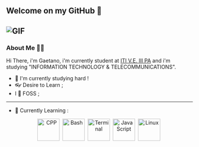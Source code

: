 <!--
**kafka12/kafka12** is a ✨ _special_ ✨ repository because its `README.md` (this file) appears on your GitHub profile.
!-->

## Welcome on my GitHub 💾
![GIF](https://media.giphy.com/media/4Zgy9QqzWU8C3ugvCa/giphy.gif)
---

### About Me 👨‍💻
Hi There, i'm Gaetano, i'm currently student at [ITI V.E. III PA](https://www.itive3pa.edu.it/) and i'm studying "INFORMATION TECHNOLOGY & TELECOMMUNICATIONS".

- 🌠 I'm currently studying hard !
- 👓 Desire to Learn ;
- I 🧡 FOSS ;
---
- 🌿 Currently Learning :
<p align="center">
  <img src="https://imgs.search.brave.com/HGRZdQGQ-oUks0TmXDo_9Nb3TXpR3tR1I-x0xTRk6Ag/rs:fit:918:1032:1/g:ce/aHR0cHM6Ly9yYXcu/Z2l0aHVidXNlcmNv/bnRlbnQuY29tL2lz/b2NwcC9sb2dvcy9t/YXN0ZXIvY3BwX2xv/Z28ucG5n"  title="CPP" alt="CPP" height="60" height="60"/>&nbsp;
  <img src="https://imgs.search.brave.com/Y4PDYcRI9XSmgfxxy5dpSGfJPup_VvSpdQwIeaMjQOg/rs:fit:896:1032:1/g:ce/aHR0cHM6Ly91cGxv/YWQud2lraW1lZGlh/Lm9yZy93aWtpcGVk/aWEvY29tbW9ucy90/aHVtYi8yLzIwL0Jh/c2hfTG9nb19ibGFj/a19hbmRfd2hpdGVf/aWNvbl9vbmx5LnN2/Zy84OTZweC1CYXNo/X0xvZ29fYmxhY2tf/YW5kX3doaXRlX2lj/b25fb25seS5zdmcu/cG5ng" title="Java" alt="Bash" height="60" height="60"/>&nbsp;
  <img src="https://imgs.search.brave.com/XGYApjOvffGE6xByFa4UI8W2LV0PL7kPC-1rcG2hpfs/rs:fit:1024:1024:1/g:ce/aHR0cHM6Ly8xLmJw/LmJsb2dzcG90LmNv/bS8tcUh0UTN4LUct/ODQvWHhiZzJ2cFlj/UEkvQUFBQUFBQUFB/cUkvYU1fSUxuaFp5/MklsZ2xXWGNpMmY5/RVotT0RHNGZSVmhB/Q1BjQkdBWVlDdy9z/MTAyNC90ZXJtaW5h/bCUyQmxvZ28ucG5n" title="Terminal" alt="Terminal" height="60" height="60"/>&nbsp;
  <img src="https://imgs.search.brave.com/1BcVcmdSrY-PXvLWxr2dnB1X0q4JOPlDumA9Hmxr2RE/rs:fit:600:600:1/g:ce/aHR0cDovL3BsdXNw/bmcuY29tL2ltZy1w/bmcvamF2YXNjcmlw/dC12ZWN0b3ItcG5n/LWphdmFzY3JpcHQt/dmVjdG9yLWxvZ28t/NjAwLnBuZw" title="JavaScript" alt="JavaScript" height="60" height="60"/>&nbsp;
  <img src="https://imgs.search.brave.com/Y9R3s1MsXhvwq4dq-EHxEoAGAlfWKA_XttQnBTkbrvk/rs:fit:1200:1200:1/g:ce/aHR0cHM6Ly92aWdu/ZXR0ZS53aWtpYS5u/b2Nvb2tpZS5uZXQv/bG9nb3BlZGlhL2lt/YWdlcy8wLzA0L0xp/bnV4X2xvZ28ucG5n/L3JldmlzaW9uL2xh/dGVzdD9jYj0yMDEy/MDgxNDA1MjMzNg" title="Linux" alt="Linux" height="60" height="60"/>&nbsp;
</p>
